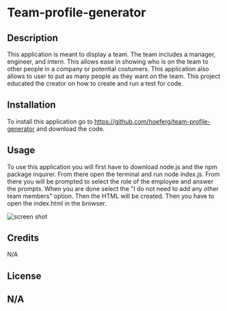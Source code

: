 # Team-profile-generator

## Description

This application is meant to display a team. The team includes a manager, engineer, and intern. This allows ease in showing who is on the team to other people in a company or potential costumers. This application also allows to user to put as many people as they want on the team. This project educated the creator on how to create and run a test for code. 

## Installation
To install this application go to https://github.com/hoeferg/team-profile-generator and download the code.

## Usage
To use this application you will first have to download node.js and the npm package inquirer. From there open the terminal and run node index.js. From there you will be prompted to select the role of the employee and answer the prompts. When you are done select the "I do not need to add any other team members" option. Then the HTML will be created. Then you have to open the index.html in the browser.

![screen shot](assets/images/screenshot.png)

## Credits

N/A

## License

N/A
---
